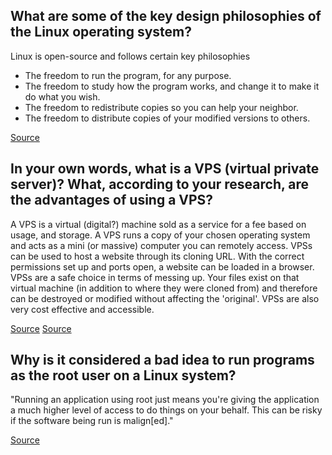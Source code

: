 ## What are some of the key design philosophies of the Linux operating system?
Linux is open-source and follows certain key philosophies
* The freedom to run the program, for any purpose.
* The freedom to study how the program works, and change it to make it do what you wish.
* The freedom to redistribute copies so you can help your neighbor.
* The freedom to distribute copies of your modified versions to others.


[Source](https://www.linux.com/what-is-linux)


## In your own words, what is a VPS (virtual private server)? What, according to your research, are the advantages of using a VPS?
A VPS is a virtual (digital?) machine sold as a service for a fee based on usage, and storage.  A VPS runs a copy of your chosen operating system and acts as a mini (or massive) computer you can remotely access. VPSs can be used to host a website through its cloning URL.  With the correct permissions set up and ports open, a website can be loaded in a browser.  VPSs are a safe choice in terms of messing up.  Your files exist on that virtual machine (in addition to where they were cloned from) and therefore can be destroyed or modified without affecting the 'original'.  VPSs are also very cost effective and accessible.


[Source](https://en.wikipedia.org/wiki/Virtual_private_server)
[Source](http://www.webhostinghub.com/web-hosting-guide/the-pros-and-cons-of-vps-web-hosting)

## Why is it considered a bad idea to run programs as the root user on a Linux system?
"Running an application using root just means you're giving the application a much higher level of access to do things on your behalf. This can be risky if the software being run is malign[ed]."


[Source](https://www.reddit.com/r/node/comments/4r3drr/is_it_bad_idea_to_run_digitalocean_vps_as_root/)